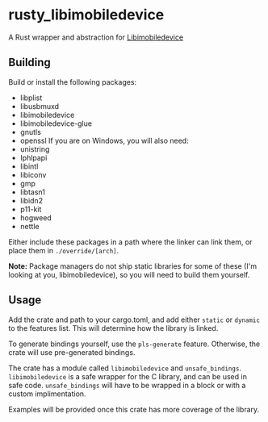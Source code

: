 # rusty_libimobiledevice
A Rust wrapper and abstraction for [Libimobiledevice](https://github.com/libimobiledevice/libimobiledevice)

## Building
Build or install the following packages:
- libplist
- libusbmuxd
- libimobiledevice
- libimobiledevice-glue
- gnutls
- openssl
If you are on Windows, you will also need:
- unistring
- Iphlpapi
- libintl
- libiconv
- gmp
- libtasn1
- libidn2
- p11-kit
- hogweed
- nettle

Either include these packages in a path where the linker can link them, or place them in ``./override/[arch]``.

**Note:** Package managers do not ship static libraries for some of these (I'm looking at you, libimobiledevice), 
so you will need to build them yourself.

## Usage
Add the crate and path to your cargo.toml, and add either ``static`` or ``dynamic`` to the features list. 
This will determine how the library is linked.

To generate bindings yourself, use the ``pls-generate`` feature. Otherwise, the crate will use pre-generated
bindings.

The crate has a module called ``libimobiledevice`` and ``unsafe_bindings``. ``libimobiledevice`` is a safe wrapper for the C library, and can be used in safe code.
``unsafe_bindings`` will have to be wrapped in a block or with a custom implimentation.

Examples will be provided once this crate has more coverage of the library.
